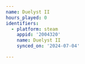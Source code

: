 ```yaml
---
name: Duelyst II
hours_played: 0
identifiers:
  - platform: steam
    appid: '2004320'
    name: Duelyst II
    synced_on: '2024-07-04'

---
```

